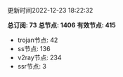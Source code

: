 更新时间2022-12-23 18:22:32

**总订阅: 73**
**总节点: 1406**
**有效节点: 415**
- trojan节点: 42
- ss节点: 136
- v2ray节点: 234
- ssr节点: 3
